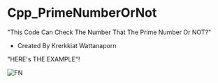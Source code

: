 # Cpp_PrimeNumberOrNot
"This Code Can Check The Number That The Prime Number Or NOT?"

- Created By Krerkkiat Wattanaporn

"HERE's THE EXAMPLE"!

![FN](https://user-images.githubusercontent.com/105172693/182222010-daef9a7a-a090-4768-8b48-3f1ecf53ffcb.png)

